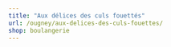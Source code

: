 ```yaml
---
title: "Aux délices des culs fouettés"
url: /ougney/aux-delices-des-culs-fouettes/
shop: boulangerie
---
```

